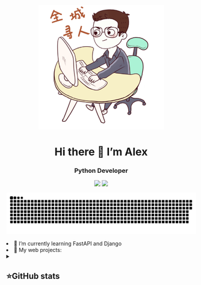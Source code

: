 <p align="center">
<img width="333" src="—Pngtree—hand painted technology programmer character_3838349.png" alt="snake"/>
</p>
<h1 align="center">Hi there 👋 I’m Alex </h1>

<h3 align="center">Python Developer</h3>
<p align="center">
 <a href="https://www.youtube.com/channel/UCNrRkCTcOGKAvg45I-hX-3g"><img src="https://img.shields.io/badge/-YouTube-red?style=flat&logo=YouTube&logoColor=white"/></a>
 <a href="https://t.me/greeshanka"><img src="https://img.shields.io/badge/-Telegram-blue?style=flat&logo=Telegram&logoColor=white" /></a>
 <br>

<p align="center">
<img width="600" src="github-snake.svg" alt="snake"/>
</p>


<li> 🌱 I’m currently learning FastAPI and Django </li>
<li> 🔭 My web projects: </li>


<details align="left">
  <summary><h2><b>⭐GitHub stats</b></h2></summary>
  <p>
   <img alt="codeSTACKr's GitHub Stats" src="https://github-readme-stats.vercel.app/api/top-langs/?username=greeshanka&layout=compact&theme=dark" />  
   <br>
   <img alt="codeSTACKr's GitHub Stats" src="https://github-readme-stats.vercel.app/api?username=greeshanka&show_icons=true&theme=dark" />
   <br>
  </p>
</details>
